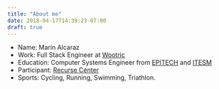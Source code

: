 ```yaml
---
title: "About me"
date: 2018-04-17T14:39:23-07:00
draft: true
---
```


- Name: Marín Alcaraz
- Work: Full Stack Engineer at [Wootric](https://wootric.com)
- Education: Computer Systems Engineer from [EPITECH](http://www.epitech.eu) and [ITESM](https://tec.mx)
- Participant: [Recurse Center]( https://recurse.com )
- Sports: Cycling, Running, Swimming, Triathlon.
